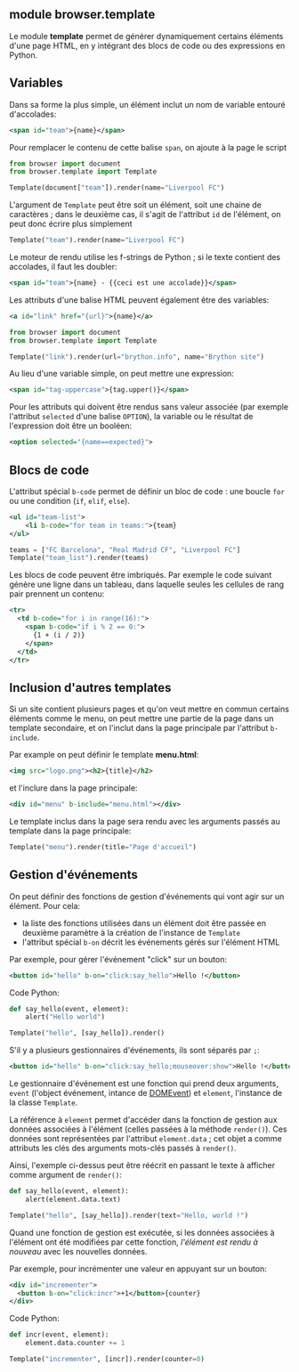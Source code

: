 module **browser.template**
---------------------------

Le module **template** permet de générer dynamiquement certains éléments
d'une page HTML, en y intégrant des blocs de code ou des expressions en
Python.

## Variables

Dans sa forme la plus simple, un élément inclut un nom de variable entouré
d'accolades:

```xml
<span id="team">{name}</span>
```

Pour remplacer le contenu de cette balise `span`, on ajoute à la page le
script

```python
from browser import document
from browser.template import Template

Template(document["team"]).render(name="Liverpool FC")
```

L'argument de `Template` peut être soit un élément, soit une chaine de
caractères ; dans le deuxième cas, il s'agit de l'attribut `id` de
l'élément, on peut donc écrire plus simplement

```python
Template("team").render(name="Liverpool FC")
```

Le moteur de rendu utilise les f-strings de Python ; si le texte contient des
accolades, il faut les doubler:

```xml
<span id="team">{name} - {{ceci est une accolade}}</span>
```

Les attributs d'une balise HTML peuvent également être des variables:

```xml
<a id="link" href="{url}">{name}</a>
```
```python
from browser import document
from browser.template import Template

Template("link").render(url="brython.info", name="Brython site")
```

Au lieu d'une variable simple, on peut mettre une expression:

```xml
<span id="tag-uppercase">{tag.upper()}</span>
```

Pour les attributs qui doivent être rendus sans valeur associée (par exemple
l'attribut `selected` d'une balise `OPTION`), la variable ou le résultat de
l'expression doit être un booléen:
```xml
<option selected="{name==expected}">
```

## Blocs de code

L'attribut spécial `b-code` permet de définir un bloc de code : une boucle
`for` ou une condition (`if`, `elif`, `else`).

```xml
<ul id="team-list">
    <li b-code="for team in teams:">{team}
</ul>
```
```python
teams = ["FC Barcelona", "Real Madrid CF", "Liverpool FC"]
Template("team_list").render(teams)
```

Les blocs de code peuvent être imbriqués. Par exemple le code suivant génère
une ligne dans un tableau, dans laquelle seules les cellules de rang pair
prennent un contenu:

```xml
<tr>
  <td b-code="for i in range(16):">
    <span b-code="if i % 2 == 0:">
      {1 + (i / 2)}
    </span>
  </td>
</tr>
```

## Inclusion d'autres templates

Si un site contient plusieurs pages et qu'on veut mettre en commun certains
éléments comme le menu, on peut mettre une partie de la page dans un
template secondaire, et on l'inclut dans la page principale par l'attribut
`b-include`.

Par example on peut définir le template __menu.html__:

```xml
<img src="logo.png"><h2>{title}</h2>
```

et l'inclure dans la page principale:

```xml
<div id="menu" b-include="menu.html"></div>
```

Le template inclus dans la page sera rendu avec les arguments passés
au template dans la page principale:

```python
Template("menu").render(title="Page d'accueil")
```

## Gestion d'événements

On peut définir des fonctions de gestion d'événements qui vont agir sur un
élément. Pour cela:

- la liste des fonctions utilisées dans un élément doit être passée en
deuxième paramètre à la création de l'instance de `Template`
- l'attribut spécial `b-on` décrit les événements gérés sur l'élément HTML

Par exemple, pour gérer l'événement "click" sur un bouton:

```xml
<button id="hello" b-on="click:say_hello">Hello !</button>
```

Code Python:

```python
def say_hello(event, element):
    alert("Hello world")

Template("hello", [say_hello]).render()
```

S'il y a plusieurs gestionnaires d'événements, ils sont séparés par `;`:

```xml
<button id="hello" b-on="click:say_hello;mouseover:show">Hello !</button>
```

Le gestionnaire d'événement est une fonction qui prend deux arguments,
`event` (l'object événement, intance de [DOMEvent](events.html)) et
`element`, l'instance de la classe `Template`.

La référence à `element` permet d'accéder dans la fonction de gestion aux
données associées à l'élément (celles passées à la méthode `render()`). Ces
données sont représentées par l'attribut `element.data` ; cet objet a comme
attributs les clés des arguments mots-clés passés à `render()`.

Ainsi, l'exemple ci-dessus peut être réécrit en passant le texte à afficher
comme argument de `render()`:

```python
def say_hello(event, element):
    alert(element.data.text)

Template("hello", [say_hello]).render(text="Hello, world !")
```

Quand une fonction de gestion est exécutée, si les données associées à
l'élément ont été modifiées par cette fonction, _l'élément est rendu à nouveau_
avec les nouvelles données.

Par exemple, pour incrémenter une valeur en appuyant sur un bouton:

```xml
<div id="incrementer">
  <button b-on="click:incr">+1</button>{counter}
</div>
```

Code Python:

```python
def incr(event, element):
    element.data.counter += 1

Template("incrementer", [incr]).render(counter=0)
```
